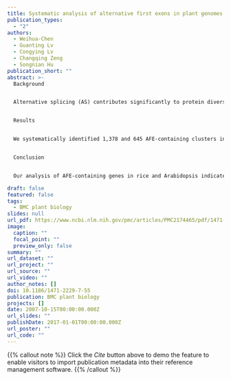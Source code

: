 ```yaml
---
title: Systematic analysis of alternative first exons in plant genomes
publication_types:
  - "2"
authors:
  - Weihua-Chen
  - Guanting Lv
  - Congying Lv
  - Changqing Zeng
  - Songnian Hu
publication_short: ""
abstract: >-
  Background


  Alternative splicing (AS) contributes significantly to protein diversity, by selectively using different combinations of exons of the same gene under certain circumstances. One particular type of AS is the use of alternative first exons (AFEs), which can have consequences far beyond the fine-tuning of protein functions. For example, AFEs may change the N-termini of proteins and thereby direct them to different cellular compartments. When alternative first exons are distant, they are usually associated with alternative promoters, thereby conferring an extra level of gene expression regulation. However, only few studies have examined the patterns of AFEs, and these analyses were mainly focused on mammalian genomes. Recent studies have shown that AFEs exist in the rice genome, and are regulated in a tissue-specific manner. Our current understanding of AFEs in plants is still limited, including important issues such as their regulation, contribution to protein diversity, and evolutionary conservation.


  Results


  We systematically identified 1,378 and 645 AFE-containing clusters in rice and Arabidopsis, respectively. From our data sets, we identified two types of AFEs according to their genomic organisation. In genes with type I AFEs, the first exons are mutually exclusive, while most of the downstream exons are shared among alternative transcripts. Conversely, in genes with type II AFEs, the first exon of one gene structure is an internal exon of an alternative gene structure. The functionality analysis indicated about half and ~19% of the AFEs in Arabidopsis and rice could alter N-terminal protein sequences, and ~5% of the functional alteration in type II AFEs involved protein domain addition/deletion in both genomes. Expression analysis indicated that 20~66% of rice AFE clusters were tissue- and/or development- specifically transcribed, which is consistent with previous observations; however, a much smaller percentage of Arabidopsis AFEs was regulated in this manner, which suggests different regulation mechanisms of AFEs between rice and Arabidopsis. Statistical analysis of some features of AFE clusters, such as splice-site strength and secondary structure formation further revealed differences between these two species. Orthologous search of AFE-containing gene pairs detected only 19 gene pairs conserved between rice and Arabidopsis, accounting only for a few percent of AFE-containing clusters.


  Conclusion


  Our analysis of AFE-containing genes in rice and Arabidopsis indicates that AFEs have multiple functions, from regulating gene expression to generating protein diversity. Comparisons of AFE clusters revealed different features in the two plant species, which indicates that AFEs may have evolved independently after the separation of rice (a model monocot) and Arabidopsis (a model dicot).

draft: false
featured: false
tags:
  - BMC plant biology
slides: null
url_pdf: https://www.ncbi.nlm.nih.gov/pmc/articles/PMC2174465/pdf/1471-2229-7-55.pdf
image:
  caption: ""
  focal_point: ""
  preview_only: false
summary: ""
url_dataset: ""
url_project: ""
url_source: ""
url_video: ""
author_notes: []
doi: 10.1186/1471-2229-7-55
publication: BMC plant biology
projects: []
date: 2007-10-15T00:00:00.000Z
url_slides: ""
publishDate: 2017-01-01T00:00:00.000Z
url_poster: ""
url_code: ""
---
```


{{% callout note %}}
Click the *Cite* button above to demo the feature to enable visitors to import publication metadata into their reference management software.
{{% /callout %}}

